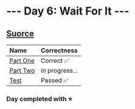 # --- Day 6: Wait For It ---

## [Suorce](http://adventofcode.com/2023/day/6)

| Name                                                                                      | Correctness    |
| :---------------------------------------------------------------------------------------- | :------------- |
| [Part One](https://github.com/ssynowiec/AdventOfCode/blob/main/2023/Day%2006/part-one.ts) | Correct ✅     |
| [Part Two](https://github.com/ssynowiec/AdventOfCode/blob/main/2023/Day%2006/part-two.ts) | in progress... |
| [Test](https://github.com/ssynowiec/AdventOfCode/blob/main/2023/Day%2006/index.test.ts)   | Passed ✅      |

### Day completed with ⭐

